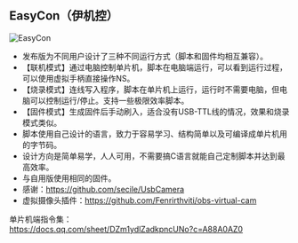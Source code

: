 ## EasyCon（伊机控）

![EasyCon](https://user-images.githubusercontent.com/55907281/74600747-be206580-5063-11ea-8b5b-21795e7ab6cf.png)
* 发布版为不同用户设计了三种不同运行方式（脚本和固件均相互兼容）。
* 【联机模式】通过电脑控制单片机，脚本在电脑端运行，可以看到运行过程，可以使用虚拟手柄直接操作NS。
* 【烧录模式】连线写入程序，脚本在单片机上运行，运行时不需要电脑，但电脑可以控制运行/停止。支持一些极限效率脚本。
* 【固件模式】生成固件后手动刷入，适合没有USB-TTL线的情况，效果和烧录模式类似。
* 脚本使用自己设计的语言，致力于容易学习、结构简单以及可编译成单片机用的字节码。
* 设计方向是简单易学，人人可用，不需要搞C语言就能自己定制脚本并达到最高效率。
* 与自用版使用相同的固件。  
* 感谢：https://github.com/secile/UsbCamera
* 虚拟摄像头插件：https://github.com/Fenrirthviti/obs-virtual-cam
  
单片机端指令集：  
https://docs.qq.com/sheet/DZm1ydlZadkpncUNo?c=A88A0AZ0

